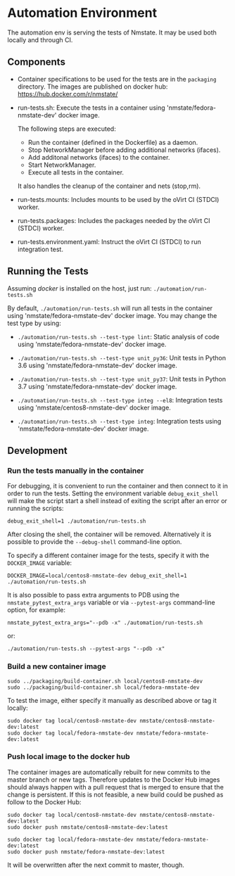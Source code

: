 # Automation Environment
The automation env is serving the tests of Nmstate.
It may be used both locally and through CI.

## Components
- Container specifications to be used for the tests are in the `packaging`
  directory. The images are published on docker hub:
  https://hub.docker.com/r/nmstate/

- run-tests.sh: Execute the tests in a container using
  'nmstate/fedora-nmstate-dev' docker image.

  The following steps are executed:
  - Run the container (defined in the Dockerfile) as a daemon.
  - Stop NetworkManager before adding additional networks (ifaces).
  - Add additonal networks (ifaces) to the container.
  - Start NetworkManager.
  - Execute all tests in the container.

  It also handles the cleanup of the container and nets (stop,rm).

- run-tests.mounts: Includes mounts to be used by the oVirt CI (STDCI) worker.

- run-tests.packages: Includes the packages needed by the oVirt CI (STDCI)
  worker.

- run-tests.environment.yaml: Instruct the oVirt CI (STDCI) to run
  integration test.

## Running the Tests
Assuming *docker* is installed on the host, just run:
`./automation/run-tests.sh`

By default, `./automation/run-tests.sh` will run all tests in the container
using 'nmstate/fedora-nmstate-dev' docker image.
You may change the test type by using:

 * `./automation/run-tests.sh --test-type lint`:
   Static analysis of code using 'nmstate/fedora-nmstate-dev' docker image.

 * `./automation/run-tests.sh --test-type unit_py36`:
   Unit tests in Python 3.6 using 'nmstate/fedora-nmstate-dev' docker image.

 * `./automation/run-tests.sh --test-type unit_py37`:
   Unit tests in Python 3.7 using 'nmstate/fedora-nmstate-dev' docker image.

 * `./automation/run-tests.sh --test-type integ --el8`:
   Integration tests using 'nmstate/centos8-nmstate-dev' docker image.

 * `./automation/run-tests.sh --test-type integ`:
   Integration tests using 'nmstate/fedora-nmstate-dev' docker image.

## Development

### Run the tests manually in the container
For debugging, it is convenient to run the container and then connect to it in
order to run the tests. Setting the environment variable `debug_exit_shell`
will make the script start a shell instead of exiting the script after an error
or running the scripts:

`debug_exit_shell=1 ./automation/run-tests.sh`

After closing the shell, the container will be removed. Alternatively it is
possible to provide the `--debug-shell` command-line option.

To specify a different container image for the tests, specify it with the
`DOCKER_IMAGE` variable:

`DOCKER_IMAGE=local/centos8-nmstate-dev debug_exit_shell=1 ./automation/run-tests.sh`

It is also possible to pass extra arguments to PDB using the
`nmstate_pytest_extra_args` variable or via `--pytest-args` command-line
option, for example:

`nmstate_pytest_extra_args="--pdb -x" ./automation/run-tests.sh`

or:

`./automation/run-tests.sh --pytest-args "--pdb -x"`

### Build a new container image

```
sudo ../packaging/build-container.sh local/centos8-nmstate-dev
sudo ../packaging/build-container.sh local/fedora-nmstate-dev
```

To test the image, either specify it manually as described above or tag it locally:

```
sudo docker tag local/centos8-nmstate-dev nmstate/centos8-nmstate-dev:latest
sudo docker tag local/fedora-nmstate-dev nmstate/fedora-nmstate-dev:latest
```

### Push local image to the docker hub
The container images are automatically rebuilt for new commits to the master
branch or new tags. Therefore updates to the Docker Hub images should always
happen with a pull request that is merged to ensure that the change is
persistent. If this is not feasible, a new build could be pushed as follow to
the Docker Hub:

```shell
sudo docker tag local/centos8-nmstate-dev nmstate/centos8-nmstate-dev:latest
sudo docker push nmstate/centos8-nmstate-dev:latest

sudo docker tag local/fedora-nmstate-dev nmstate/fedora-nmstate-dev:latest
sudo docker push nmstate/fedora-nmstate-dev:latest
```

It will be overwritten after the next commit to master, though.
